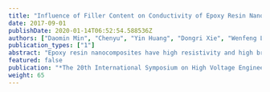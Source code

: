 ```yaml
---
title: "Influence of Filler Content on Conductivity of Epoxy Resin Nanocomposites"
date: 2017-09-01
publishDate: 2020-01-14T06:52:54.588536Z
authors: ["Daomin Min", "Chenyu", "Yin Huang", "Dongri Xie", "Wenfeng Liu", "Shengtao Li"]
publication_types: ["1"]
abstract: "Epoxy resin nanocomposites have high resistivity and high breakdown voltage and perform excellent in suppressing space charge accumulation, which is important for the development of DC power equipment. However, how nanofiller content impacts on the resistivity of nanocomposite still remains to be unclear. Therefore, a method, based on the structure model of interaction zones, is proposed to investigate densities of deep and shallow traps of nanocomposite. Then trap densities as a function of nanofiller content is obtained. With an increase in nanofiller content, shallow trap density gradually rises up, while deep trap density shows an increase firstly and then a decrease due to the overlapping of interaction zones. Additionally, at higher nanofiller content, it is found that shallow trap density goes up quantitatively and mean-distance between shallow traps decreases rapidly, thus carriers are easier to hop and migrate in shallow traps and mobilities of carriers controlled by shallow traps increase correspondingly. Then, a charge transport model is introduced to investigate charge distribution, electric field distribution and conductivity property of epoxy/TiO2 nanocomposites. It turns out that, with an increase in nanofiller content, space charge accumulation near cathode/dielectric surface goes up firstly and is followed by a decrease, correspondingly electric field distortion in cathode/dielectric field gets strengthened firstly and weakened afterwards, and the same tendency takes places in conductivity. Actually, in bulk composites, conductivity is dominated by deep traps at lower nanofiller content, while shallow traps will gradually come to domination with increasing nanofiller content. In conclusion, experimental results are in good agreement with theoretical deduction, and method and model proposed in this paper may be applied to other occasions. "
featured: false
publication: "*The 20th International Symposium on High Voltage Engineering 2017*"
weight: 65
---
```


